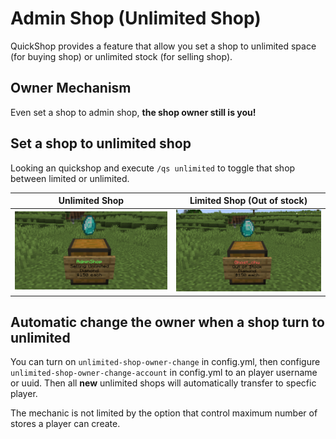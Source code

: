 # Admin Shop (Unlimited Shop)

QuickShop provides a feature that allow you set a shop to unlimited space (for buying shop) or unlimited stock (for selling shop).

## Owner Mechanism

Even set a shop to admin shop, **the shop owner still is you!**  

## Set a shop to unlimited shop

Looking an quickshop and execute `/qs unlimited` to toggle that shop between limited or unlimited.

| Unlimited Shop                         | Limited Shop (Out of stock)            |
| -------------------------------------- | -------------------------------------- |
| ![adminshop](img/a-unlimited-shop.png) | ![regularshop](img/a-limited-shop.png) |

## Automatic change the owner when a shop turn to unlimited

You can turn on `unlimited-shop-owner-change` in config.yml, then configure `unlimited-shop-owner-change-account` in config.yml to an player username or uuid. Then all **new** unlimited shops will automatically transfer to specfic player.

The mechanic is not limited by the option that control maximum number of stores a player can create.